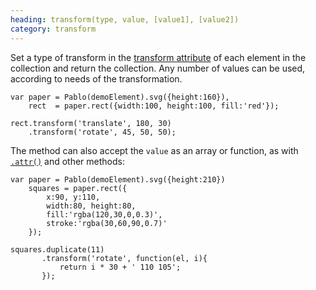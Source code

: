```yaml
--- 
heading: transform(type, value, [value1], [value2])
category: transform
---
```


Set a type of transform in the <a href="https://developer.mozilla.org/en-US/docs/Web/SVG/Attribute/transform" target="_blank">transform attribute</a> of each element in the collection and return the collection. Any number of values can be used, according to needs of the transformation.

    var paper = Pablo(demoElement).svg({height:160}),
        rect  = paper.rect({width:100, height:100, fill:'red'});

    rect.transform('translate', 180, 30)
        .transform('rotate', 45, 50, 50);


The method can also accept the `value` as an array or function, as with [`.attr()`](/api/attr/#attr-03) and other methods:

    var paper = Pablo(demoElement).svg({height:210})
        squares = paper.rect({
            x:90, y:110,
            width:80, height:80,
            fill:'rgba(120,30,0,0.3)',
            stroke:'rgba(30,60,90,0.7)'
        });
        
    squares.duplicate(11)
           .transform('rotate', function(el, i){
               return i * 30 + ' 110 105';
           });